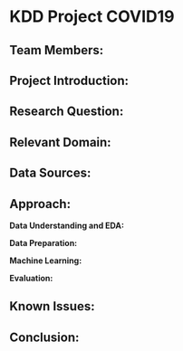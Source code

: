 # KDD Project COVID19

Team Members:
-

Project Introduction:
-

Research Question:
-

Relevant Domain:
-

Data Sources:
-

Approach:
-
  **Data Understanding and EDA:**
  
  
  **Data Preparation:**
  
  
  **Machine Learning:**
  
  
  **Evaluation:**
  
  
Known Issues:
-

Conclusion:
-
